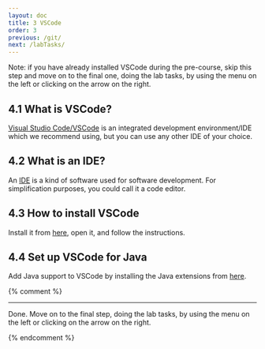 ```yaml
---
layout: doc
title: 3 VSCode
order: 3
previous: /git/
next: /labTasks/
---
```


Note: if you have already installed VSCode during the pre-course, skip this step and move on to the final one, doing the lab tasks, by using the menu on the left or clicking on the arrow on the right.

## 4.1 What is VSCode?
[Visual Studio Code/VSCode](https://code.visualstudio.com/) is an integrated development environment/IDE which we recommend using, but you can use any other IDE of your choice.

## 4.2 What is an IDE?
An [IDE](https://en.wikipedia.org/wiki/Integrated_development_environment) is a kind of software used for software development. For simplification purposes, you could call it a code editor.

## 4.3 How to install VSCode
Install it from [here](https://code.visualstudio.com/), open it, and follow the instructions.

## 4.4 Set up VSCode for Java
Add Java support to VSCode by installing the Java extensions from [here](vscode:extension/vscjava.vscode-java-pack).

{% comment %}

---

Done. Move on to the final step, doing the lab tasks, by using the menu on the left or clicking on the arrow on the right.

{% endcomment %}